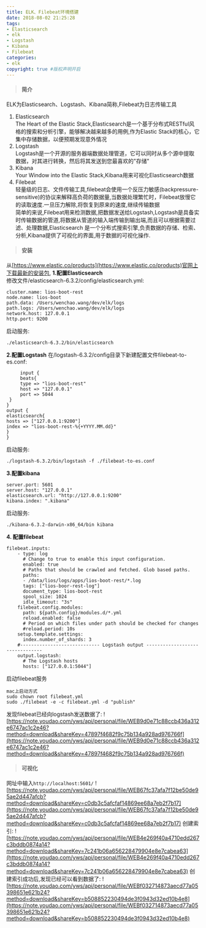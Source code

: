 ```yaml
---
title: ELK、Filebeat环境搭建
date: 2018-08-02 21:25:28
tags:
- Elasticsearch
- elk
- Logstash
- Kibana
- Filebeat    
categories:
- elk    
copyright: true #版权声明开启
---
```


> #### 简介  

ELK为Elasticsearch、Logstash、Kibana简称,Filebeat为日志传输工具  
1. Elasticsearch  
The Heart of the Elastic Stack,Elasticsearch是一个基于分布式RESTful风格的搜索和分析引擎，能够解决越来越多的用例,作为Elastic Stack的核心，它集中存储数据，以便预期发现意外情况  
2. Logstash  
Logstash是一个开源的服务器端数据处理管道，它可以同时从多个源中提取数据，对其进行转换，然后将其发送到您最喜欢的"存储"  
3. Kibana  
Your Window into the Elastic Stack,Kibana用来可视化Elasticsearch数据  
4. Filebeat  
轻量级的日志、文件传输工具,filebeat会使用一个反压力敏感(backpressure-sensitive)的协议来解释高负荷的数据量,当数据处理繁忙时，Filebeat放慢它的读取速度.一旦压力解除,将恢复到原来的速度,继续传输数据  
简单的来说,Filebeat用来检测数据,把数据发送给Logstash,Logstash是具备实时传输数据的管道,将数据从管道的输入端传输到输出端,而且可以根据需要过滤、处理数据,Elasticsearch 是一个分布式搜索引擎,负责数据的存储、检索、分析,Kibana提供了可视化的界面,用于数据的可视化操作.

> #### 安装

从[https://www.elastic.co/products](https://www.elastic.co/products)官网上下载最新的安装包,
 **1.配置Elasticsearch**  
 修改文件/elasticsearch-6.3.2/config/elasticsearch.yml:
```
cluster.name: lios-boot-rest
node.name: lios-boot
path.data: /Users/wenchao.wang/dev/elk/logs
path.logs: /Users/wenchao.wang/dev/elk/logs
network.host: 127.0.0.1
http.port: 9200
```
启动服务:
```
./elasticsearch-6.3.2/bin/elasticsearch
```
**2.配置Logstash**
在/logstash-6.3.2/config目录下新建配置文件filebeat-to-es.conf:
```
     input {
     beats{
     type => "lios-boot-rest"
     host => "127.0.0.1"
     port => 5044
 }
}
output {
elasticsearch{
hosts => ["127.0.0.1:9200"]
index => "lios-boot-rest-%{+YYYY.MM.dd}"
}
}
```
启动服务:
```
./logstash-6.3.2/bin/logstash -f ./filebeat-to-es.conf 
```
**3.配置kibana**
```
server.port: 5601
server.host: "127.0.0.1"
elasticsearch.url: "http://127.0.0.1:9200"
kibana.index: ".kibana"
```
启动服务:
```
./kibana-6.3.2-darwin-x86_64/bin kibana
```
**4. 配置filebeat**
```
filebeat.inputs:
    - type: log
      # Change to true to enable this input configuration.
      enabled: true
      # Paths that should be crawled and fetched. Glob based paths.
      paths:
      - /data/lios/logs/apps/lios-boot-rest/*.log
      tags: ["lios-boor-rest-log"]
      document_type: lios-boot-rest
      spool_size: 1024
      idle_timeout: "3s"
    filebeat.config.modules:
      path: ${path.config}/modules.d/*.yml
      reload.enabled: false
      # Period on which files under path should be checked for changes
      #reload.period: 10s
    setup.template.settings:
      index.number_of_shards: 3
    #----------------------------- Logstash output --------------------------------
    output.logstash:
      # The Logstash hosts
      hosts: ["127.0.0.1:5044"]
```
启动filebeat服务
    
```
mac上启动方式
sudo chown root filebeat.yml
sudo ./filebeat -e -c filebeat.yml -d "publish"
```
发现filebeat已经向logstash发送数据了:
![https://note.youdao.com/yws/api/personal/file/WEB9d0e71c88ccb436a312e6747ac1c2e46?method=download&shareKey=47897f4682f9c75b134a928ad976766f](https://note.youdao.com/yws/api/personal/file/WEB9d0e71c88ccb436a312e6747ac1c2e46?method=download&shareKey=47897f4682f9c75b134a928ad976766f)

> #### 可视化

网址中输入``http://localhost:5601/``
![https://note.youdao.com/yws/api/personal/file/WEB67fc37afa7f12be50de95ae2d447afcb?method=download&shareKey=c0db3c5afcfaf14869ee68a7eb2f7b17](https://note.youdao.com/yws/api/personal/file/WEB67fc37afa7f12be50de95ae2d447afcb?method=download&shareKey=c0db3c5afcfaf14869ee68a7eb2f7b17)
创建索引:
![https://note.youdao.com/yws/api/personal/file/WEB4e269f40a4710edd267c3bddb0874a14?method=download&shareKey=7c241b06a656228479904e8e7cabea63](https://note.youdao.com/yws/api/personal/file/WEB4e269f40a4710edd267c3bddb0874a14?method=download&shareKey=7c241b06a656228479904e8e7cabea63)
创建索引成功后,发现已经可以看到数据了:
![https://note.youdao.com/yws/api/personal/file/WEBf032714873aecd77a05398651e621b24?method=download&shareKey=b508852230494de3f0943d32ed10b4e8](https://note.youdao.com/yws/api/personal/file/WEBf032714873aecd77a05398651e621b24?method=download&shareKey=b508852230494de3f0943d32ed10b4e8)
